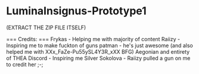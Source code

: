 # LuminaInsignus-Prototype1

(EXTRACT THE ZIP FILE ITSELF)

=== Credits: ===
Frykas - Helping me with majority of content
Raiizy - Inspiring me to make fuckton of guns
patman - he's just awesome (and also helped me with XXx_FaZe-Pu55ySL4Y3R_xXX BFG)
Aegonian and entirety of THEA Discord - Inspiring me
Silver Sokolova - Raiizy pulled a gun on me to credit her ;-;
